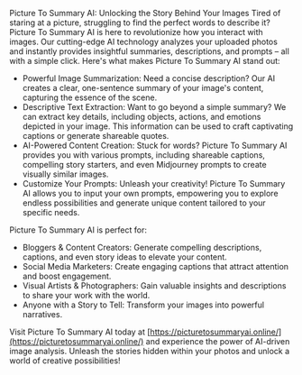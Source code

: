 Picture To Summary AI: Unlocking the Story Behind Your Images
Tired of staring at a picture, struggling to find the perfect words to describe it? Picture To Summary AI is here to revolutionize how you interact with images. Our cutting-edge AI technology analyzes your uploaded photos and instantly provides insightful summaries, descriptions, and prompts – all with a simple click.
Here's what makes Picture To Summary AI stand out:
- Powerful Image Summarization: Need a concise description? Our AI creates a clear, one-sentence summary of your image's content, capturing the essence of the scene.
- Descriptive Text Extraction: Want to go beyond a simple summary? We can extract key details, including objects, actions, and emotions depicted in your image. This information can be used to craft captivating captions or generate shareable quotes.
- AI-Powered Content Creation: Stuck for words? Picture To Summary AI provides you with various prompts, including shareable captions, compelling story starters, and even Midjourney prompts to create visually similar images.
- Customize Your Prompts: Unleash your creativity! Picture To Summary AI allows you to input your own prompts, empowering you to explore endless possibilities and generate unique content tailored to your specific needs.

Picture To Summary AI is perfect for:
- Bloggers & Content Creators: Generate compelling descriptions, captions, and even story ideas to elevate your content.
- Social Media Marketers: Create engaging captions that attract attention and boost engagement.
- Visual Artists & Photographers: Gain valuable insights and descriptions to share your work with the world.
- Anyone with a Story to Tell: Transform your images into powerful narratives.

Visit Picture To Summary AI today at [https://picturetosummaryai.online/](https://picturetosummaryai.online/) and experience the power of AI-driven image analysis. Unleash the stories hidden within your photos and unlock a world of creative possibilities!